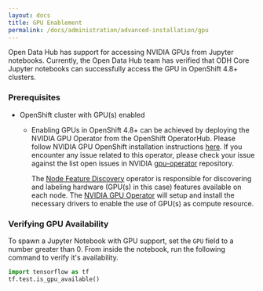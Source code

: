 ```yaml
---
layout: docs
title: GPU Enablement
permalink: /docs/administration/advanced-installation/gpu
---
```

Open Data Hub has support for accessing NVIDIA GPUs from Jupyter notebooks. Currently,
the Open Data Hub team has verified that ODH Core Jupyter notebooks can successfully access the GPU in OpenShift 4.8+ clusters.


### Prerequisites
*   OpenShift cluster with GPU(s) enabled

    *   Enabling GPUs in OpenShift 4.8+ can be achieved by deploying the NVIDIA GPU Operator from the OpenShift OperatorHub. Please follow NVIDIA GPU OpenShift installation instructions [here](https://docs.nvidia.com/datacenter/cloud-native/gpu-operator/openshift/contents.html). If you encounter any issue related to this operator, please check your issue against the list open issues in NVIDIA [gpu-operator](https://github.com/NVIDIA/gpu-operator/issues) repository.

        The [Node Feature Discovery](https://github.com/openshift/cluster-nfd-operator) operator is responsible for discovering and labeling hardware (GPU(s) in this case) features available on each node.
        The [NVIDIA GPU Operator](https://github.com/NVIDIA/gpu-operator) will setup and install the necessary drivers to enable the use of GPU(s) as compute resource.


### Verifying GPU Availability
To spawn a Jupyter Notebook with GPU support, set the `GPU` field to a number greater than 0.  From inside the notebook, run the following command to verify it's availability.
```python
import tensorflow as tf
tf.test.is_gpu_available()
```